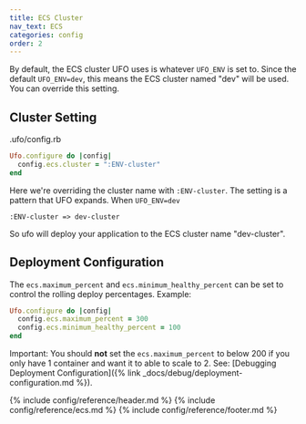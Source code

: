 ```yaml
---
title: ECS Cluster
nav_text: ECS
categories: config
order: 2
---
```


By default, the ECS cluster UFO uses is whatever `UFO_ENV` is set to. Since the default `UFO_ENV=dev`, this means the ECS cluster named "dev" will be used. You can override this setting.

## Cluster Setting

.ufo/config.rb

```ruby
Ufo.configure do |config|
  config.ecs.cluster = ":ENV-cluster"
end
```

Here we're overriding the cluster name with `:ENV-cluster`. The setting is a pattern that UFO expands. When `UFO_ENV=dev`

    :ENV-cluster => dev-cluster

So ufo will deploy your application to the ECS cluster name "dev-cluster".

## Deployment Configuration

The `ecs.maximum_percent`	and `ecs.minimum_healthy_percent` can be set to control the rolling deploy percentages. Example:

```ruby
Ufo.configure do |config|
  config.ecs.maximum_percent = 300
  config.ecs.minimum_healthy_percent = 100
end
```

Important: You should **not** set the `ecs.maximum_percent` to below 200 if you only have 1 container and want it to able to scale to 2. See: [Debugging Deployment Configuration]({% link _docs/debug/deployment-configuration.md %}).

{% include config/reference/header.md %}
{% include config/reference/ecs.md %}
{% include config/reference/footer.md %}
